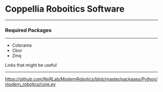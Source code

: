 # Coppellia Roboitics Software
***

### Required Packages
***
- Colorama
- Cbor
- Zmq



Links that might be useful
***
https://github.com/NxRLab/ModernRobotics/blob/master/packages/Python/modern_robotics/core.py

